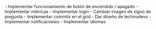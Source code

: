 <URGENTE>
  - Implementar funcionamiento de botón de encendido / apagado
  - Implementar métricas
  - Implementar login
  - Cambiar imagen de signo de pregunta
<NORMAL>
  - Implementar commits en el grid
  - Dar diseño de technodevs
<BAJO>
  - Implementar notificaciones
  - Implementar idiomas